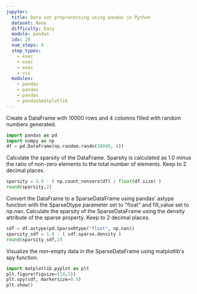 ```yaml
---
jupyter:
  title: Data set preprocessing using pandas in Python
  dataset: None
  difficulty: Easy
  module: pandas
  idx: 29
  num_steps: 4
  step_types:
    - exec
    - exec
    - exec
    - vis
  modules:
    - pandas
    - pandas
    - pandas
    - pandas&matplotlib
---
```


Create a DataFrame with 10000 rows and 4 columns filled with random numbers generated.
```python
import pandas as pd
import numpy as np
df = pd.DataFrame(np.random.randn(10000, 4))
```

Calculate the sparsity of the DataFrame. Sparsity is calculated as 1.0 minus the ratio of non-zero elements to the total number of elements. Keep to 2 decimal places.

```python
sparsity = 1.0 - ( np.count_nonzero(df) / float(df.size) )
round(sparsity,2)
```

Convert the DataFrame to a SparseDataFrame using pandas' astype function with the SparseDtype parameter set to "float" and fill_value set to np.nan.
Calculate the sparsity of the SparseDataFrame using the density attribute of the sparse property. Keep to 2 decimal places.
```python
sdf = df.astype(pd.SparseDtype("float", np.nan))
sparsity_sdf = 1.0 - ( sdf.sparse.density )
round(sparsity_sdf,2)
```


Visualize the non-empty data in the SparseDataFrame using matplotlib's spy function.
```python
import matplotlib.pyplot as plt
plt.figure(figsize=(10,5))
plt.spy(sdf, markersize=0.5)
plt.show()
```
